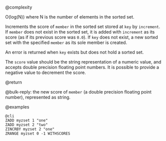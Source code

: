 @complexity

O(log(N)) where N is the number of elements in the sorted set.

Increments the score of `member` in the sorted set stored at `key` by
`increment`.  If `member` does not exist in the sorted set, it is added with
`increment` as its score (as if its previous score was `0.0`).  If `key` does
not exist, a new sorted set with the specified `member` as its sole member is
created.

An error is returned when `key` exists but does not hold a sorted set.

The `score` value should be the string representation of a numeric value, and
accepts double precision floating point numbers. It is possible to provide a
negative value to decrement the score.

@return

@bulk-reply: the new score of `member` (a double precision floating point
number), represented as string.

@examples

    @cli
    ZADD myzset 1 "one"
    ZADD myzset 2 "two"
    ZINCRBY myzset 2 "one"
    ZRANGE myzset 0 -1 WITHSCORES

